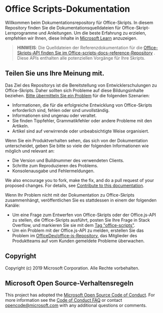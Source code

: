 # <a name="office-scripts-documentation"></a>Office Scripts-Dokumentation

Willkommen beim Dokumentationsrepository für Office-Skripts. In diesem Repository finden Sie die Dokumentationsquelldateien für Office-Skript-Lernprogramme und Anleitungen. Um die beste Erfahrung zu erzielen, empfehlen wir Ihnen, diese Inhalte in [Microsoft Learn](https://learn.microsoft.com/office/dev/scripts) anzuzeigen.

> **HINWEIS**: Die Quelldateien der Referenzdokumentation für die [Office-Skripts-API finden Sie im Office-scripts-docs-reference-Repository](https://github.com/OfficeDev/office-scripts-docs-reference) . Diese APIs enthalten alle potenziellen Vorgänge für Ihre Skripts.

## <a name="give-us-your-feedback"></a>Teilen Sie uns Ihre Meinung mit.

Das Ziel des Repositorys ist die Bereitstellung von Entwicklerschulungen zu Office-Skripts. Daher sollten sich Probleme auf diese Bildungsinhalte beziehen. [Bitte übermitteln Sie ein Problem](https://github.com/OfficeDev/office-scripts-docs/issues) für die folgenden Szenarien:

- Informationen, die für die erfolgreiche Entwicklung von Office-Skripts erforderlich sind, fehlen oder sind unvollständig.
- Informationen sind ungenau oder veraltet.
- Sie finden Tippfehler, Grammatikfehler oder andere Probleme mit den Artikeln.
- Artikel sind auf verwirrende oder unbeabsichtigte Weise organisiert.

Wenn Sie ein Produktverhalten sehen, das sich von der Dokumentation unterscheidet, geben Sie bitte so viele der folgenden Informationen wie möglich und relevant an:

- Die Version und Buildnummer des verwendeten Clients.
- Schritte zum Reproduzieren des Problems.
- Konsolenausgabe und Fehlermeldungen.

We also encourage you to fork, make the fix, and do a pull request of your proposed changes. For details, see [Contribute to this documentation](Contributing.md).

Wenn Ihr Problem nicht mit der Dokumentation zu Office-Skripts zusammenhängt, veröffentlichen Sie es stattdessen in einem der folgenden Kanäle:

- Um eine Frage zum Entwerfen von Office-Skripts oder der Office.js-API zu stellen, die Office-Skripts ausführt, posten Sie Ihre Frage in Stack Overflow, und markieren Sie sie mit dem [Tag "office-scripts"](https://stackoverflow.com/questions/tagged/office-scripts).
- Um ein Problem mit der Office.js-API zu melden, erstellen Sie das Problem im [OfficeDev/office-js-Repository](https://github.com/OfficeDev/office-js), das Mitglieder des Produktteams auf vom Kunden gemeldete Probleme überwachen.

## <a name="copyright"></a>Copyright

Copyright (c) 2019 Microsoft Corporation. Alle Rechte vorbehalten.

## <a name="microsoft-open-source-code-of-conduct"></a>Microsoft Open Source-Verhaltensregeln

This project has adopted the [Microsoft Open Source Code of Conduct](https://opensource.microsoft.com/codeofconduct/).
For more information see the [Code of Conduct FAQ](https://opensource.microsoft.com/codeofconduct/faq/) or contact [opencode@microsoft.com](mailto:opencode@microsoft.com) with any additional questions or comments.
